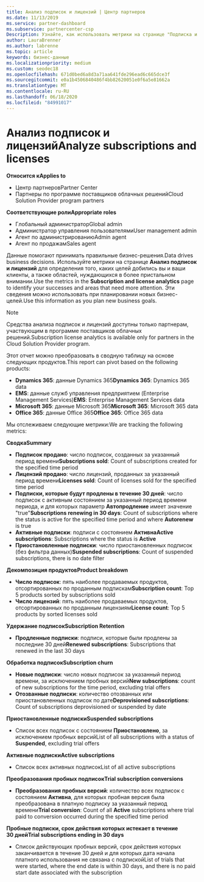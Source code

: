```yaml
---
title: Анализ подписок и лицензий | Центр партнеров
ms.date: 11/13/2019
ms.service: partner-dashboard
ms.subservice: partnercenter-csp
Description: Узнайте, как использовать метрики на странице "Подписка и анализ лицензий" для выяснения успеха и областей, требующих дополнительных внимания.
author: LauraBrenner
ms.author: labrenne
ms.topic: article
keywords: бизнес-данные
ms.localizationpriority: medium
ms.custom: seodec18
ms.openlocfilehash: 671d0bed6a8d3a71aa641fde296ead6c665dce3f
ms.sourcegitcommit: e0a1b4506840486f4bb82620051e0f6a5e81662a
ms.translationtype: MT
ms.contentlocale: ru-RU
ms.lasthandoff: 06/18/2020
ms.locfileid: "84991017"
---
```

# <a name="analyze-subscriptions-and-licenses"></a><span data-ttu-id="4e1af-104">Анализ подписок и лицензий</span><span class="sxs-lookup"><span data-stu-id="4e1af-104">Analyze subscriptions and licenses</span></span> 

<span data-ttu-id="4e1af-105">**Относится к**</span><span class="sxs-lookup"><span data-stu-id="4e1af-105">**Applies to**</span></span>

- <span data-ttu-id="4e1af-106">Центр партнеров</span><span class="sxs-lookup"><span data-stu-id="4e1af-106">Partner Center</span></span>
- <span data-ttu-id="4e1af-107">Партнеры по программе поставщиков облачных решений</span><span class="sxs-lookup"><span data-stu-id="4e1af-107">Cloud Solution Provider program partners</span></span>

<span data-ttu-id="4e1af-108">**Соответствующие роли**</span><span class="sxs-lookup"><span data-stu-id="4e1af-108">**Appropriate roles**</span></span>

- <span data-ttu-id="4e1af-109">Глобальный администратор</span><span class="sxs-lookup"><span data-stu-id="4e1af-109">Global admin</span></span>
- <span data-ttu-id="4e1af-110">Администратор управления пользователями</span><span class="sxs-lookup"><span data-stu-id="4e1af-110">User management admin</span></span>
- <span data-ttu-id="4e1af-111">Агент по администрированию</span><span class="sxs-lookup"><span data-stu-id="4e1af-111">Admin agent</span></span>
- <span data-ttu-id="4e1af-112">Агент по продажам</span><span class="sxs-lookup"><span data-stu-id="4e1af-112">Sales agent</span></span>

<span data-ttu-id="4e1af-113">Данные помогают принимать правильные бизнес-решения.</span><span class="sxs-lookup"><span data-stu-id="4e1af-113">Data drives business decisions.</span></span> <span data-ttu-id="4e1af-114">Используйте метрики на странице **Анализ подписок и лицензий** для определения того, каких целей добились вы и ваши клиенты, а также областей, нуждающихся в более пристальном внимании.</span><span class="sxs-lookup"><span data-stu-id="4e1af-114">Use the metrics in the **Subscription and license analytics** page to identify your successes and areas that need more attention.</span></span> <span data-ttu-id="4e1af-115">Эти сведения можно использовать при планировании новых бизнес-целей.</span><span class="sxs-lookup"><span data-stu-id="4e1af-115">Use this information as you plan new business goals.</span></span>

> [!NOTE]
> <span data-ttu-id="4e1af-116">Средства анализа подписок и лицензий доступны только партнерам, участвующим в программе поставщиков облачных решений.</span><span class="sxs-lookup"><span data-stu-id="4e1af-116">Subscription license analytics is available only for partners in the Cloud Solution Provider program.</span></span>


<span data-ttu-id="4e1af-117">Этот отчет можно преобразовать в сводную таблицу на основе следующих продуктов.</span><span class="sxs-lookup"><span data-stu-id="4e1af-117">This report can pivot based on the following products:</span></span>

 - <span data-ttu-id="4e1af-118">**Dynamics 365**: данные Dynamics 365</span><span class="sxs-lookup"><span data-stu-id="4e1af-118">**Dynamics 365**: Dynamics 365 data</span></span>  
 - <span data-ttu-id="4e1af-119">**EMS**: данные служб управления предприятием (Enterprise Management Services)</span><span class="sxs-lookup"><span data-stu-id="4e1af-119">**EMS**: Enterprise Management Services data</span></span>  
 - <span data-ttu-id="4e1af-120">**Microsoft 365**: данные Microsoft 365</span><span class="sxs-lookup"><span data-stu-id="4e1af-120">**Microsoft 365**: Microsoft 365 data</span></span>  
 - <span data-ttu-id="4e1af-121">**Office 365**: данные Office 365</span><span class="sxs-lookup"><span data-stu-id="4e1af-121">**Office 365**: Office 365 data</span></span>  


<span data-ttu-id="4e1af-122">Мы отслеживаем следующие метрики:</span><span class="sxs-lookup"><span data-stu-id="4e1af-122">We are tracking the following metrics:</span></span>

<span data-ttu-id="4e1af-123">**Сводка**</span><span class="sxs-lookup"><span data-stu-id="4e1af-123">**Summary**</span></span>  
 - <span data-ttu-id="4e1af-124">**Подписок продано**: число подписок, созданных за указанный период времени</span><span class="sxs-lookup"><span data-stu-id="4e1af-124">**Subscriptions sold**: Count of subscriptions created for the specified time period</span></span>  
 - <span data-ttu-id="4e1af-125">**Лицензий продано**: число лицензий, проданных за указанный период времени</span><span class="sxs-lookup"><span data-stu-id="4e1af-125">**Licenses sold**: Count of licenses sold for the specified time period</span></span>   
 - <span data-ttu-id="4e1af-126">**Подписки, которые будут продлены в течение 30 дней**: число подписок с активным состоянием за указанный период времени периода, и для которых параметр **Автопродление** имеет значение "true"</span><span class="sxs-lookup"><span data-stu-id="4e1af-126">**Subscriptions renewing in 30 days**: Count of subscriptions where the status is active for the specified time period and where **Autorenew** is true</span></span>
 - <span data-ttu-id="4e1af-127">**Активные подписки**: подписи с состоянием **Активна**</span><span class="sxs-lookup"><span data-stu-id="4e1af-127">**Active subscriptions**: Subscriptions where the status is **Active**</span></span>  
 - <span data-ttu-id="4e1af-128">**Приостановленные подписки**: число приостановленных подписок (без фильтра данных)</span><span class="sxs-lookup"><span data-stu-id="4e1af-128">**Suspended subscriptions**: Count of suspended subscriptions, there is no date filter</span></span>  

<span data-ttu-id="4e1af-129">**Декомпозиция продуктов**</span><span class="sxs-lookup"><span data-stu-id="4e1af-129">**Product breakdown**</span></span>  
 - <span data-ttu-id="4e1af-130">**Число подписок**: пять наиболее продаваемых продуктов, отсортированных по проданным подпискам</span><span class="sxs-lookup"><span data-stu-id="4e1af-130">**Subscription count**: Top 5 products sorted by subscriptions sold</span></span>  
 - <span data-ttu-id="4e1af-131">**Число лицензий**: пять наиболее продаваемых продуктов, отсортированных по проданным лицензиям</span><span class="sxs-lookup"><span data-stu-id="4e1af-131">**License count**: Top 5 products by sorted licenses sold</span></span>

<span data-ttu-id="4e1af-132">**Удержание подписок**</span><span class="sxs-lookup"><span data-stu-id="4e1af-132">**Subscription Retention**</span></span>
 - <span data-ttu-id="4e1af-133">**Продленные подписки**: подписи, которые были продлены за последние 30 дней</span><span class="sxs-lookup"><span data-stu-id="4e1af-133">**Renewed subscriptions**: Subscriptions that renewed in the last 30 days</span></span>  

<span data-ttu-id="4e1af-134">**Обработка подписок**</span><span class="sxs-lookup"><span data-stu-id="4e1af-134">**Subscription churn**</span></span>  
 - <span data-ttu-id="4e1af-135">**Новые подписки**: число новых подписок за указанный период времени, за исключением пробных версий</span><span class="sxs-lookup"><span data-stu-id="4e1af-135">**New subscriptions**: count of new subscriptions for the time period, excluding trial offers</span></span>  
 - <span data-ttu-id="4e1af-136">**Отозванные подписки**: количество отозванных или приостановленных подписок по дате</span><span class="sxs-lookup"><span data-stu-id="4e1af-136">**Deprovisioned subscriptions**: Count of subscriptions deprovisioned or suspended by date</span></span>  

<span data-ttu-id="4e1af-137">**Приостановленные подписки**</span><span class="sxs-lookup"><span data-stu-id="4e1af-137">**Suspended subscriptions**</span></span>  
 - <span data-ttu-id="4e1af-138">Список всех подписок с состоянием **Приостановлено**, за исключением пробных версий</span><span class="sxs-lookup"><span data-stu-id="4e1af-138">List of all subscriptions with a status of **Suspended**, excluding trial offers</span></span>  
  
<span data-ttu-id="4e1af-139">**Активные подписки**</span><span class="sxs-lookup"><span data-stu-id="4e1af-139">**Active subscriptions**</span></span>
 - <span data-ttu-id="4e1af-140">Список всех активных подписок</span><span class="sxs-lookup"><span data-stu-id="4e1af-140">List of all active subscriptions</span></span>  

<span data-ttu-id="4e1af-141">**Преобразования пробных подписок**</span><span class="sxs-lookup"><span data-stu-id="4e1af-141">**Trial subscription conversions**</span></span>  
 - <span data-ttu-id="4e1af-142">**Преобразования пробных версий**: количество всех подписок с состоянием **Активна**, для которых пробная версия была преобразована в платную подписку за указанный период времени</span><span class="sxs-lookup"><span data-stu-id="4e1af-142">**Trial conversion**: Count of all **Active** subscriptions where trial paid to conversion occurred during the specified time period</span></span>  

<span data-ttu-id="4e1af-143">**Пробные подписки, срок действия которых истекает в течение 30 дней**</span><span class="sxs-lookup"><span data-stu-id="4e1af-143">**Trial subscriptions ending in 30 days**</span></span>  
 - <span data-ttu-id="4e1af-144">Список действующих пробных версий, срок действия которых заканчивается в течение 30 дней и для которых дата начала платного использования не связана с подпиской</span><span class="sxs-lookup"><span data-stu-id="4e1af-144">List of trials that were started, where the end date is within 30 days, and there is no paid start date associated with the subscription</span></span>  

  